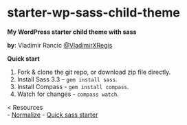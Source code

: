# starter-wp-sass-child-theme
<strong>My WordPress starter child theme with sass</strong>

<p>
<strong>by</strong>: Vladimir Rancic <a href="https://twitter.com/VladimirXRegis" target="_blank">@VladimirXRegis</a>
</p>

<strong>Quick start</strong><br>
1. Fork & clone the git repo, or download zip file directly.<br>
2. Install Sass 3.3 – <code>gem install sass</code>.<br>
3. Install Compass - <code>gem install compass</code>.<br>
3. Watch for changes - <code>compass watch</code>.<br>

<p><
Resources<br>
- <a href="http://necolas.github.io/normalize.css/" target="_blank">Normalize</a>
- <a href="https://github.com/Regis011/my-sass-starter" target="_blank">Quick sass starter</a>
</p>